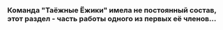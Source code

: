 ### Команда "Таёжные Ёжики" имела не постоянный состав, этот раздел - часть работы одного из первых её членов...  
